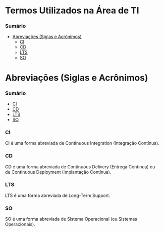 # Termos Utilizados na Área de TI

<!--
- Pontuar o significado da abreviação ID
- Pontuar o significado da abreviação ARN (AWS)
- Pontuar o significado da abreviação JSON
-->

### Sumário

- [Abreviações (Siglas e Acrônimos)](#abreviacoes)
    + [CI](#abreviacoes-ci)
    + [CD](#abreviacoes-cd)
    + [LTS](#abreviacoes-lts)
    + [SO](#abreviacoes-so)

# <a id="abreviacoes">Abreviações (Siglas e Acrônimos)</a>

### Sumário

- [CI](#abreviacoes-ci)
- [CD](#abreviacoes-cd)
- [LTS](#abreviacoes-lts)
- [SO](#abreviacoes-so)

### <a id="abreviacoes-ci">CI</a>

CI é uma forma abreviada de Continuous Integration (Integração Contínua).

### <a id="abreviacoes-cd">CD</a>

CD é uma forma abreviada de Continuous Delivery (Entrega Contínua) ou de Continuous Deployment (Implantação Contínua).

### <a id="abreviacoes-lts">LTS</a>

LTS é uma forma abreviada de Long-Term Support.

### <a id="abreviacoes-so">SO</a>

SO é uma forma abreviada de Sistema Operacional (ou Sistemas Operacionais).